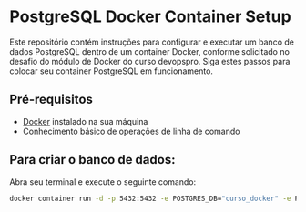 # PostgreSQL Docker Container Setup

Este repositório contém instruções para configurar e executar um banco de dados PostgreSQL dentro de um container Docker, conforme solicitado no desafio do módulo de Docker do curso devopspro.  Siga estes passos para colocar seu container PostgreSQL em funcionamento.

## Pré-requisitos

- [Docker](https://www.docker.com/get-started) instalado na sua máquina
- Conhecimento básico de operações de linha de comando

## Para criar o banco de dados:

Abra seu terminal e execute o seguinte comando:

```bash
docker container run -d -p 5432:5432 -e POSTGRES_DB="curso_docker" -e POSTGRES_USER="docker_usr" -e POSTGRES_PASSWORD="docker_pwd" postgres